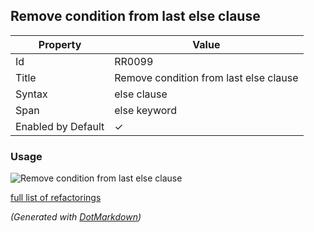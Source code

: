 ## Remove condition from last else clause

| Property           | Value                                  |
| ------------------ | -------------------------------------- |
| Id                 | RR0099                                 |
| Title              | Remove condition from last else clause |
| Syntax             | else clause                            |
| Span               | else keyword                           |
| Enabled by Default | &#x2713;                               |

### Usage

![Remove condition from last else clause](../../images/refactorings/RemoveConditionFromLastElse.png)

[full list of refactorings](Refactorings.md)

*\(Generated with [DotMarkdown](http://github.com/JosefPihrt/DotMarkdown)\)*